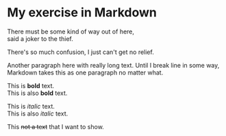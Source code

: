<!-- Example of title -->
My exercise in Markdown
=======================

<!-- Here comes the table of content -->

<!-- Example of paragraph of text with line break -->
There must be some kind of way out of here,  
said a joker to the thief. 

There's so much confusion, I just can't get no relief.

<!-- Example of another paragraph -->
Another paragraph here with really long text. Until I break line in some way, Markdown takes this as one paragraph no matter what.

<!-- Example of bold -->
This is **bold** text.  
This is also __bold__ text.

<!-- Example of italic  -->
This is *italic* text.  
This is also _italic_ text.

<!-- Example of strikethough  -->
This ~~not a text~~ that I want to show.

<!-- Example of headers -->

<!-- Example of external link -->

<!-- Example of link to another file -->

<!-- Example of an image -->

<!-- Example of an image with hover text -->

<!-- Example of equation or inline code -->

<!-- Example of a block of code -->

<!-- Example of code highlighting -->

<!-- Example of quote -->

<!-- Example of bullet list -->

<!-- Example of numbered list -->

<!-- Example of table -->

<!-- Paragraph after table -->